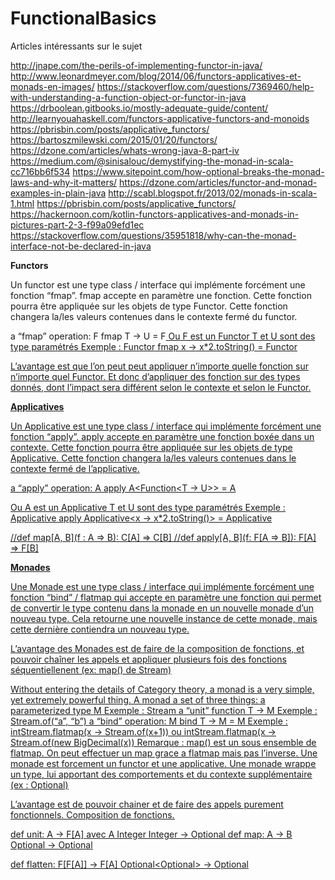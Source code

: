 # FunctionalBasics

Articles intéressants sur le sujet

http://jnape.com/the-perils-of-implementing-functor-in-java/
http://www.leonardmeyer.com/blog/2014/06/functors-applicatives-et-monads-en-images/
https://stackoverflow.com/questions/7369460/help-with-understanding-a-function-object-or-functor-in-java
https://drboolean.gitbooks.io/mostly-adequate-guide/content/
http://learnyouahaskell.com/functors-applicative-functors-and-monoids
https://pbrisbin.com/posts/applicative_functors/
https://bartoszmilewski.com/2015/01/20/functors/
https://dzone.com/articles/whats-wrong-java-8-part-iv
https://medium.com/@sinisalouc/demystifying-the-monad-in-scala-cc716bb6f534
https://www.sitepoint.com/how-optional-breaks-the-monad-laws-and-why-it-matters/
https://dzone.com/articles/functor-and-monad-examples-in-plain-java
http://scabl.blogspot.fr/2013/02/monads-in-scala-1.html
https://pbrisbin.com/posts/applicative_functors/
https://hackernoon.com/kotlin-functors-applicatives-and-monads-in-pictures-part-2-3-f99a09efd1ec
https://stackoverflow.com/questions/35951818/why-can-the-monad-interface-not-be-declared-in-java


**Functors**

Un functor est une type class / interface qui implémente forcément une fonction “fmap”. fmap accepte en paramètre une fonction. Cette fonction pourra être appliquée sur les objets de type Functor. Cette fonction changera la/les valeurs contenues dans le contexte fermé du functor.

a “fmap” operation: F<T> fmap T -> U = F<U>
Ou F est un Functor
T et U sont des type paramétrés
Exemple : Functor<Integer> fmap x -> x*2.toString() = Functor<String>

L’avantage est que l’on peut peut appliquer n’importe quelle fonction sur n’importe quel Functor. Et donc d’appliquer des fonction sur des types donnés, dont l’impact sera différent selon le contexte et selon le Functor.

**Applicatives**

Un Applicative est une type class / interface qui implémente forcément une fonction “apply”. apply accepte en paramètre une fonction boxée dans un contexte. Cette fonction pourra être appliquée sur les objets de type Applicative. Cette fonction changera la/les valeurs contenues dans le contexte fermé de l’applicative.

a “apply” operation: A<T> apply A<Function<T -> U>> = A<U>

Ou A est un Applicative
T et U sont des type paramétrés
Exemple : Applicative<Integer> apply Applicative<x -> x*2.toString()> = Applicative<String>

//def map[A, B](f : A => B): C[A] => C[B]
   //def apply[A, B](f: F[A => B]): F[A] => F[B]

**Monades**

Une Monade est une type class / interface qui implémente forcément une fonction “bind” / flatmap qui accepte en paramètre une fonction qui permet de convertir le type contenu dans la monade en un nouvelle monade d’un nouveau type. Cela retourne une nouvelle instance de cette monade, mais cette dernière contiendra un nouveau type.

L’avantage des Monades est de faire de la composition de fonctions, et pouvoir chaîner les appels et appliquer plusieurs fois des fonctions séquentiellenent (ex: map() de Stream)

Without entering the details of Category theory, a monad is a very simple, yet extremely powerful thing. A monad a set of three things:
a parameterized type M<T>
Exemple : Stream<String>
a “unit” function T -> M<T>
Exemple : Stream.of(“a”, “b”)
a “bind” operation: M<T> bind T -> M<U> = M<U>
Exemple : intStream.flatmap(x -> Stream.of(x+1)) ou intStream.flatmap(x -> Stream.of(new BigDecimal(x))
Remarque : map() est un sous ensemble de flatmap. On peut effectuer un map grace a flatmap mais pas l’inverse.
Une monade est forcement un functor et une applicative.
Une monade wrappe un type, lui apportant des comportements et du contexte supplémentaire (ex : Optional)

L’avantage est de pouvoir chainer et de faire des appels purement fonctionnels. Composition de fonctions.

def unit: A → F[A] avec A Integer
Integer -> Optional<Integer>
def map: A → B
Optional<Integer> -> Optional<String>

def flatten: F[F[A]] → F[A]
Optional<Optional<Integer>> -> Optional<Integer>
